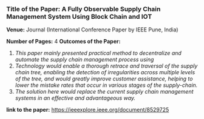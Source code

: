 ### Title of the Paper: A Fully Observable Supply Chain Management System Using Block Chain and IOT
**Venue:** Journal (International Conference Paper by IEEE Pune, India)

**Number of Pages:** 4
**Outcomes of the Paper:**
1. *This paper mainly presented practical method to decentralize and automate the supply chain management process using*
2. *Technology would enable a thorough retrace and traversal of the supply chain tree, enabling the detection of irregularities across multiple levels of the tree, and       would greatly improve customer assistance, helping to lower the mistake rates that occur in various stages of the supply-chain.*
3. *The solution here would replace the current supply chain management systems in an effective and advantageous way.*

**link to the paper:** https://ieeexplore.ieee.org/document/8529725
